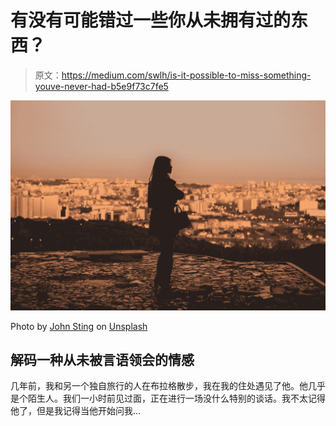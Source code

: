 # 有没有可能错过一些你从未拥有过的东西？

> 原文：<https://medium.com/swlh/is-it-possible-to-miss-something-youve-never-had-b5e9f73c7fe5>

![](img/b84c179b3af2ebe7dd9da0fd84ad3253.png)

Photo by [John Sting](https://unsplash.com/@joaoferrao?utm_source=medium&utm_medium=referral) on [Unsplash](https://unsplash.com?utm_source=medium&utm_medium=referral)

## 解码一种从未被言语领会的情感

几年前，我和另一个独自旅行的人在布拉格散步，我在我的住处遇见了他。他几乎是个陌生人。我们一小时前见过面，正在进行一场没什么特别的谈话。我不太记得他了，但是我记得当他开始问我…